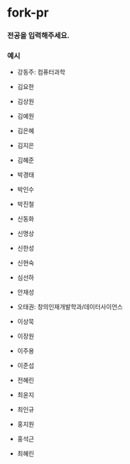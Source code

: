 # fork-pr

### 전공을 입력해주세요.

### 예시
* 강동주: 컴퓨터과학

* 김요한
* 김상원
* 김예원 
* 김은혜
* 김지은
* 김혜준
* 박경태
* 박인수
* 박진철
* 신동화
* 신명상
* 신한성
* 신현숙
* 심선하
* 안재성
* 오태권: 창의인재개발학과/데이터사이언스
* 이상묵
* 이장원
* 이주용
* 이준섭
* 전혜린
* 최윤지
* 최인규
* 홍지원
* 홍석근
* 최혜린
